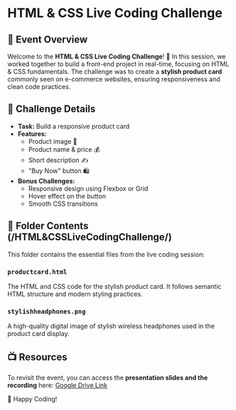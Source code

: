 # HTML & CSS Live Coding Challenge

## 📢 Event Overview

Welcome to the **HTML & CSS Live Coding Challenge**! 🚀 In this session, we worked together to build a front-end project in real-time, focusing on HTML & CSS fundamentals. The challenge was to create a **stylish product card** commonly seen on e-commerce websites, ensuring responsiveness and clean code practices.

## 📌 Challenge Details

- **Task:** Build a responsive product card
- **Features:**
  - Product image 📸
  - Product name & price 💰
  - Short description ✍
  - "Buy Now" button 🛍
- **Bonus Challenges:**
  - Responsive design using Flexbox or Grid
  - Hover effect on the button
  - Smooth CSS transitions

## 📂 Folder Contents (/HTML&CSSLiveCodingChallenge/)

This folder contains the essential files from the live coding session:

### `productcard.html`

The HTML and CSS code for the stylish product card. It follows semantic HTML structure and modern styling practices.

### `stylishheadphones.png`

A high-quality digital image of stylish wireless headphones used in the product card display.

## 📺 Resources

To revisit the event, you can access the **presentation slides and the recording** here:
[Google Drive Link](https://drive.google.com/drive/folders/1frcfoOioSasjOEjxWBQGIS_BKoHqr_wK?usp=drive_link)

🚀 Happy Coding!
